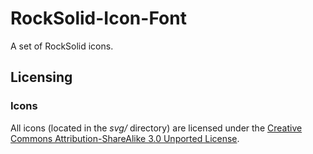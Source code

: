# RockSolid-Icon-Font

A set of RockSolid icons.

## Licensing

### Icons
All icons (located in the _svg/_ directory) are licensed under the [Creative Commons Attribution-ShareAlike 3.0 Unported License](http://creativecommons.org/licenses/by-sa/3.0/).
